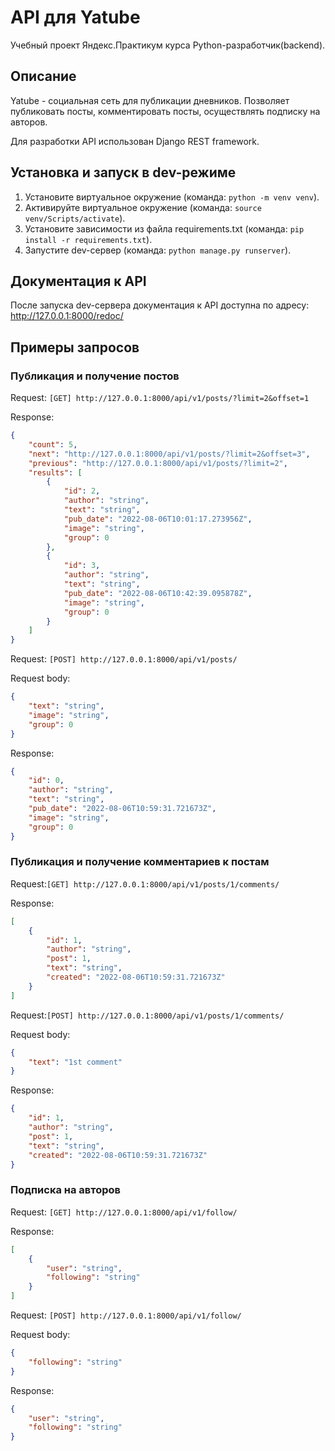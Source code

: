 # API для Yatube

Учебный проект Яндекс.Практикум курса Python-разработчик(backend).

## Описание

Yatube - социальная сеть для публикации дневников. Позволяет публиковать посты, комментировать посты, осуществлять подписку на авторов.

Для разработки API использован Django REST framework.

## Установка и запуск в dev-режиме

 1. Установите виртуальное окружение (команда: `python -m venv venv`).
 2. Активируйте виртуальное окружение (команда: `source venv/Scripts/activate`).
 3. Установите зависимости из файла requirements.txt (команда: `pip install -r requirements.txt`).
 4. Запустите dev-сервер (команда: `python manage.py runserver`).

## Документация к API

 После запуска dev-сервера документация к API доступна по адресу:
 <http://127.0.0.1:8000/redoc/>

## Примеры запросов

### Публикация и получение постов

Request: ```[GET] http://127.0.0.1:8000/api/v1/posts/?limit=2&offset=1```

Response:

```json
{
    "count": 5,
    "next": "http://127.0.0.1:8000/api/v1/posts/?limit=2&offset=3",
    "previous": "http://127.0.0.1:8000/api/v1/posts/?limit=2",
    "results": [
        {
            "id": 2,
            "author": "string",
            "text": "string",
            "pub_date": "2022-08-06T10:01:17.273956Z",
            "image": "string",
            "group": 0
        },
        {
            "id": 3,
            "author": "string",
            "text": "string",
            "pub_date": "2022-08-06T10:42:39.095878Z",
            "image": "string",
            "group": 0
        }
    ]
}
```

Request: ```[POST] http://127.0.0.1:8000/api/v1/posts/```

Request body:

```json
{
    "text": "string",
    "image": "string",
    "group": 0
}
```

Response:

```json
{
    "id": 0,
    "author": "string",
    "text": "string",
    "pub_date": "2022-08-06T10:59:31.721673Z",
    "image": "string",
    "group": 0
}
```

### Публикация и получение комментариев к постам

Request:```[GET] http://127.0.0.1:8000/api/v1/posts/1/comments/```

Response:

```json
[
    {
        "id": 1,
        "author": "string",
        "post": 1,
        "text": "string",
        "created": "2022-08-06T10:59:31.721673Z"
    }
]
```

Request:```[POST] http://127.0.0.1:8000/api/v1/posts/1/comments/```

Request body:

```json
{
    "text": "1st comment"
}
```

Response:

```json
{
    "id": 1,
    "author": "string",
    "post": 1,
    "text": "string",
    "created": "2022-08-06T10:59:31.721673Z"
}
```

### Подписка на авторов

Request: ```[GET] http://127.0.0.1:8000/api/v1/follow/```

Response:

```json
[
    {
        "user": "string",
        "following": "string"
    }
]
```

Request: ```[POST] http://127.0.0.1:8000/api/v1/follow/```

Request body:

```json
{
    "following": "string"
}
```

Response:

```json
{
    "user": "string",
    "following": "string"
}
```
